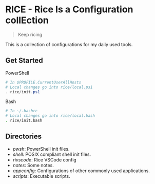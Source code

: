 # RICE - Rice Is a Configuration collEction

> Keep ricing

This is a collection of configurations for my daily used tools.

## Get Started

PowerShell

```powershell
# In $PROFILE.CurrentUserAllHosts
# Local changes go into rice/local.ps1
. rice/init.ps1
```

Bash

```bash
# In ~/.bashrc
# Local changes go into rice/local.bash
. rice/init.bash
```
## Directories

- *pwsh*: PowerShell init files.
- *shell*: POSIX compliant shell init files.
- *rivscode*: Rice VSCode config
- *notes*: Some notes.
- *appconfig*: Configurations of other commonly used applications.
- *scripts*: Executable scripts.
